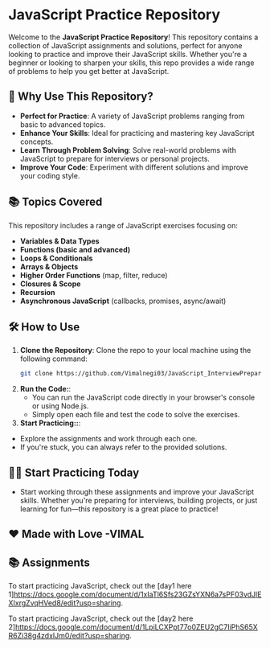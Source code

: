 # JavaScript Practice Repository

Welcome to the **JavaScript Practice Repository**! This repository contains a collection of JavaScript assignments and solutions, perfect for anyone looking to practice and improve their JavaScript skills. Whether you're a beginner or looking to sharpen your skills, this repo provides a wide range of problems to help you get better at JavaScript.

## 🚀 Why Use This Repository?

- **Perfect for Practice**: A variety of JavaScript problems ranging from basic to advanced topics.
- **Enhance Your Skills**: Ideal for practicing and mastering key JavaScript concepts.
- **Learn Through Problem Solving**: Solve real-world problems with JavaScript to prepare for interviews or personal projects.
- **Improve Your Code**: Experiment with different solutions and improve your coding style.

## 📚 Topics Covered

This repository includes a range of JavaScript exercises focusing on:

- **Variables & Data Types**
- **Functions (basic and advanced)**
- **Loops & Conditionals**
- **Arrays & Objects**
- **Higher Order Functions** (map, filter, reduce)
- **Closures & Scope**
- **Recursion**
- **Asynchronous JavaScript** (callbacks, promises, async/await)

## 🛠️ How to Use

1. **Clone the Repository**:
   Clone the repo to your local machine using the following command:
   ```bash
   git clone https://github.com/Vimalnegi03/JavaScript_InterviewPreparation.git
   ```
2. **Run the Code:**:
   - You can run the JavaScript code directly in your browser's console or using Node.js.
   - Simply open each file and test the code to solve the exercises.
3. **Start Practicing::**:
  - Explore the assignments and work through each one.
  - If you're stuck, you can always refer to the provided solutions.
    
## 👩‍💻 Start Practicing Today
 - Start working through these assignments and improve your JavaScript skills. Whether you're preparing for interviews, building projects, or just learning for fun—this repository is a great place to practice!
     
## ❤️ Made with Love -VIMAL

## 📚 Assignments

To start practicing JavaScript, check out the [day1 here 1]https://docs.google.com/document/d/1xIaTl6Sfs23GZsYXN6a7sPF03vdJlEXIxrgZvqHVed8/edit?usp=sharing.

To start practicing JavaScript, check out the [day2 here 2]https://docs.google.com/document/d/1LpiLCXPpt77o0ZEU2gC7IiPhS65XR6Zi38g4zdxIJm0/edit?usp=sharing.

